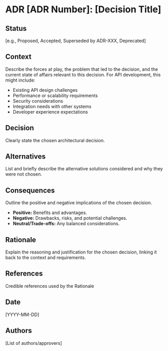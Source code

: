 # ADR [ADR Number]: [Decision Title]

## Status
[e.g., Proposed, Accepted, Superseded by ADR-XXX, Deprecated]

## Context
Describe the forces at play, the problem that led to the decision, and the current state of affairs relevant to this decision. For API development, this might include:
-   Existing API design challenges
-   Performance or scalability requirements
-   Security considerations
-   Integration needs with other systems
-   Developer experience expectations

## Decision
Clearly state the chosen architectural decision.

## Alternatives
List and briefly describe the alternative solutions considered and why they were not chosen.

## Consequences
Outline the positive and negative implications of the chosen decision.
-   **Positive:** Benefits and advantages.
-   **Negative:** Drawbacks, risks, and potential challenges.
-   **Neutral/Trade-offs:** Any balanced considerations.

## Rationale
Explain the reasoning and justification for the chosen decision, linking it back to the context and requirements.

## References
Credible references used by the Rationale

## Date
[YYYY-MM-DD]

## Authors
[List of authors/approvers]
